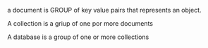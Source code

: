 a document is  GROUP of key value pairs that represents an object.

A collection is a griup of one por more documents

A database is a group of one or more collections